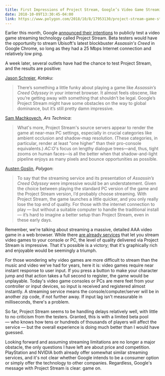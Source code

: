 ```yaml
---
title: First Impressions of Project Stream, Google’s Video Game Streaming Service
date: 2018-10-09T13:30:45-04:00
link: https://www.polygon.com/2018/10/8/17953130/project-stream-game-streaming-assassins-creed-odyssey
---
```




Earlier this month, Google [announced their intentions](https://blog.google/technology/developers/pushing-limits-streaming-technology/) to publicly test a video game streaming technology called Project Stream. Beta testers would have the opportunity to stream Ubisoft's latest blockbuster *Assassin's Creed* in Google Chrome, so long as they had a 25 Mbps Internet connection and relatively low ping. 

A week later, several outlets have had the chance to test Project Stream, and the results are positive: 

[Jason Schreier](https://kotaku.com/googles-project-stream-is-impressive-so-far-1829603882), *Kotaku*: 

> There’s something a little funky about playing a game like *Assassin’s Creed Odyssey* in your internet browser. It almost feels obscene, like you’re getting away with something that shouldn’t be legal. Google’s Project Stream might have some obstacles on the way to global dominance, but it’s still pretty damn impressive.

[Sam Machkovech](https://arstechnica.com/gaming/2018/10/googles-project-stream-thats-really-a-full-assassins-creed-in-my-browser/), *Ars Technica*: 

> What's more, Project Stream's source servers appear to render the game at near-max PC settings, especially in crucial categories like ambient occlusion and shadow-map resolution. (These categories, in particular, render at least "one higher" than their pro-console equivalents.) *AC:O*'s focus on lengthy dialogue trees—and, thus, tight zooms on human faces—is all the better when that shadow-and-light pipeline enjoys as many pixels and bounce opportunities as possible.

[Austen Goslin](https://www.polygon.com/2018/10/8/17953130/project-stream-game-streaming-assassins-creed-odyssey), *Polygon*:  

> To say that the streaming service and its presentation of *Assassin’s Creed Odyssey* were impressive would be an understatement. Given the choice between playing the standard PC version of the game and the Project Stream version, I’d probably choose streaming. With Project Stream, the game launches a little quicker, and you only really lose the top end of quality. For those with the internet connection to play — but without a suitable computer to handle the traditional install — it’s hard to imagine a better setup than Project Stream, even in these early days. 

Remember, we're talking about streaming a massive, detailed AAA video game in a web browser. While there [are already services](https://www.playstation.com/en-us/explore/playstation-now/) that let you stream video games to your console or PC, the level of quality delivered via Project Stream is impressive. That it's possible is a victory; that it's graphically rich and enjoyable would be seemingly a triumph. 

For those wondering why video games are more difficult to stream than the music and video we've had for years, here it is: video games require near instant response to user input. If you press a button to make your character jump and that action takes a full second to register, the game would be unplayable. Today's video game consoles or PCs are mere feet from your controller or input devices, so input is received and registered almost instantly. A streaming service means the console/computer/server will be in another zip code, if not further away. If input lag isn't measurable in milliseconds, there's a problem. 

So far, Project Stream seems to be handling delays relatively well, with little to no criticism from the testers. Granted, this is with a limited beta pool — who knows how tens or hundreds of thousands of players will affect the service — but the overall experience is doing much better than I would have guessed.

Looking forward and assuming streaming limitations are no longer a major obstacle, the only questions I have left are about price and competition. PlayStation and NVIDIA both already offer somewhat similar streaming services,  and it's not clear whether Google intends to be a consumer option or simply offer the technology to other companies. Regardless, Google's message with Project Stream is clear: game on.